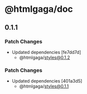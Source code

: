 # @htmlgaga/doc

## 0.1.1

### Patch Changes

- Updated dependencies [fe7dd7d]
  - @htmlgaga/styles@0.1.2

### Patch Changes

- Updated dependencies [401a3d5]
  - @htmlgaga/styles@0.1.1
